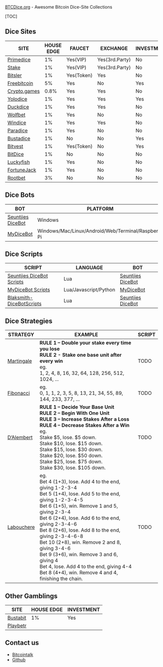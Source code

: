 [BTCDice.org](https://btcdice.org) - Awesome Bitcoin Dice-Site Collections

[TOC]

## Dice Sites
| SITE | HOUSE EDGE | FAUCET |EXCHANGE | INVESTMENT | RAKEBACK |AFFILIATE|
| --- | --- | --- | --- | --- | --- | --- |
| [Primedice](https://primedice.com/?c=37b517eadb) | 1% | Yes(VIP) | Yes(3rd.Party) | No |Yes|[Yes](https://primedice.com/?c=37b517eadb)|
| [Stake](https://stake.com/?c=34589cdbda) | 1% | Yes(VIP) | Yes(3rd.Party) | No |Yes|[Yes](https://stake.com/?c=34589cdbda)|
| [Bitsler](https://www.bitsler.com/?ref=btcdiceorg) | 1% | Yes(Token) | Yes | No |Yes|[Yes](https://www.bitsler.com/?ref=btcdiceorg)|
| [Freebitcoin](https://freebitco.in/?r=38146355) | 5% | Yes |No| Yes | No |[Yes](https://freebitco.in/?r=38146355)|
| [Crypto.games](https://crypto.games?i=ouVsFM9oV6) | 0.8% | Yes | Yes |No|No|[Yes](https://crypto.games?i=ouVsFM9oV6)|
| [Yolodice](https://yolodice.com/r?9iZL-2ZPG) | 1% | Yes | Yes | Yes |Yes|[Yes](https://yolodice.com/r?9iZL-2ZPG)|
| [Duckdice](https://duckdice.io/?c=a5812eed82) | 1% | Yes | Yes |No|No|[Yes](https://duckdice.io/?c=a5812eed82)|
| [Wolfbet](https://wolf.bet?c=btcdice) | 1% | Yes | No |No|Yes|[Yes](https://wolf.bet?c=btcdice)|
| [Windice](https://windice.io/?r=btcdiceorg) | 1% |Yes|Yes| No | No |[Yes](https://windice.io/?r=btcdiceorg)|
| [Paradice](https://paradice.in/?c=btcdice) | 1% | Yes |No|No| Yes |[Yes](https://paradice.in/?c=btcdice)|
| [Bustadice](https://bustadice.com) | 1% | No | No | Yes |No|No|
| [Bitvest](https://bitvest.io?r=148711) | 1% | Yes(Token) | No | Yes |No|[Yes](https://bitvest.io?r=148711)|
|[BitDice](https://www.bitdice.me/?r=78164)|1%|No|No|No|No|[Yes](https://www.bitdice.me/?r=78164)|
|[Luckyfish](https://luckyfish.io/?c=btcdiceorg)|1%|Yes|No|No|Yes|[Yes](https://luckyfish.io/?c=btcdiceorg)|
|[FortuneJack](https://fortunejack.com)|1%|Yes|No|No|No|No|
|[Rootbet](https://roobet.com/?ref=btcdiceorg)|3%|No|No|No|No|[Yes](https://roobet.com/?ref=btcdiceorg)|
## Dice Bots

| BOT | PLATFORM | SCRIPT |
| --- | --- | --- |
| [Seuntjies DiceBot](https://bot.seuntjie.com) | Windows | Lua |
| [MyDiceBot](https://mydicebot.com) | Windows/Mac/Linux/Android/Web/Terminal/Raspberry Pi | Lua/Javascript/Python |

## Dice Scripts

| SCRIPT | LANGUAGE | BOT |
| --- | --- | --- |
| [Seuntjies DiceBot Scripts](https://bot.seuntjie.com/Scripts.aspx) | Lua |[Seuntjies DiceBot](https://bot.seuntjie.com)|
| [MyDiceBot Scripts](https://gist.github.com/mydicebot) | Lua/Javascript/Python |[MyDiceBot](https://mydicebot.com)|
| [Blaksmith-DiceBotScripts](https://github.com/Blaksmith/DiceBotScripts) | Lua |[Seuntjies DiceBot](https://bot.seuntjie.com)|

## Dice Strategies

|STRATEGY|EXAMPLE|SCRIPT|
|---|---|---|
|[Martingale](https://en.wikipedia.org/wiki/Martingale_(betting_system))|**RULE 1 – Double your stake every time you lose** <br />**RULE 2 - Stake one base unit after every win**<br />eg. <br />1, 2, 4, 8, 16, 32, 64, 128, 256, 512, 1024, ...<br />|TODO|
|[Fibonacci](https://en.wikipedia.org/wiki/Fibonacci_number)|eg.<br />0, 1, 1, 2, 3, 5, 8, 13, 21, 34, 55, 89, 144, 233, 377, ...<br />|TODO|
|[D’Alembert](https://en.wikipedia.org/wiki/Gambler%27s_fallacy)|**RULE 1 – Decide Your Base Unit**<br />**RULE 2 – Begin With One Unit**<br />**RULE 3 – Increase Stakes After a Loss**<br />**RULE 4 – Decrease Stakes After a Win**<br />eg. <br />Stake $5, lose. $5 down. <br/>Stake $10, lose. $15 down. <br/>Stake $15, lose. $30 down. <br/>Stake $20, lose. $50 down. <br/>Stake $25, lose. $75 down. <br/>Stake $30, lose. $105 down.<br/>|TODO|
|[Labouchere](https://en.wikipedia.org/wiki/Labouchère_system)|eg.<br />Bet 4 (1+3), lose. Add 4 to the end, giving 1-2-3-4 <br />Bet ​5 (1+4), lose. Add 5 to the end, giving 1-2-3-4-5 <br />Bet ​6 (1+5), win. Remove 1 and 5, giving 2-3-4 <br />Bet ​6 (2+4), lose. Add 6 to the end, giving 2-3-4-6 <br />Bet ​8 (2+6), lose. Add 8 to the end, giving 2-3-4-6-8 <br />Bet ​10 (2+8), win. Remove 2 and 8, giving 3-4-6 <br />Bet ​9 (3+6), win. Remove 3 and 6, giving 4 <br />Bet ​4, lose. Add 4 to the end, giving 4-4 <br />Bet ​8 (4+4), win. Remove 4 and 4, finishing the chain.<br />|TODO|

## Other Gamblings

| SITE                             | HOUSE EDGE | INVESTMENT |
| -------------------------------- | ---------- | ---------- |
| [Bustabit](https://bustabit.com) | 1%         | Yes        |
|[Playbetr](https://www.playbetr.com?r=6599)|||



## Contact us

* [Bitcointalk](https://bitcointalk.org/index.php?topic=5256106.0)
* [Github](https://github.com/btcdice-org/btcdice.org/issues)

